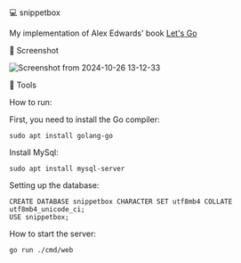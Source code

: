 💻 snippetbox

My implementation of Alex Edwards' book [Let's Go](https://lets-go.alexedwards.net/)

🎥 Screenshot

![Screenshot from 2024-10-26 13-12-33](https://github.com/user-attachments/assets/172134ef-1904-4f26-a833-9c00a5aefbd7)

🔧 Tools

How to run:

First, you need to install the Go compiler:
```
sudo apt install golang-go
```
Install MySql:
```
sudo apt install mysql-server
```
Setting up the database:
```
CREATE DATABASE snippetbox CHARACTER SET utf8mb4 COLLATE utf8mb4_unicode_ci;
USE snippetbox;
```
How to start the server:
```
go run ./cmd/web
```

